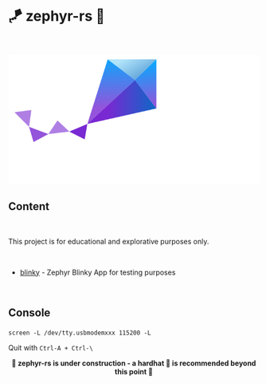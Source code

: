# 🪁 zephyr-rs 🦀

<br>

<p align="center">
    <img src="./zephyr.svg">
</p>

## Content

<br>

This project is for educational and explorative purposes only.

<br>

- [blinky](./blinky/) - Zephyr Blinky App for testing purposes

<br>

## Console

`screen -L /dev/tty.usbmodemxxx 115200 -L`

Quit with `Ctrl-A + Ctrl-\`

<p align="center">
<b>🚧 zephyr-rs is under construction - a hardhat 👷 is recommended beyond this point 🚧</b>
</p>